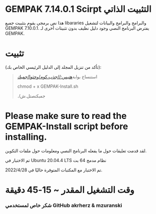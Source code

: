 # GEMPAK 7.14.0.1 Scirpt التثبيت الذاتي

هذا نص برمجي يقوم بتثبيت جميع libararies والبرامج والبرامج والبيانات لتشغيل GEMPAK 7.10.0.1. يفترض البرنامج النصي وجود دليل نظيف بدون تثبيتات أخرى لـ GEMPAK.

# تثبيت

(تأكد من تنزيل المجلد إلى الدليل الرئيسي الخاص بك):

> استنساخ بوابة[هتبس://جذب.كوم/وحثوا/جمبك](https://github.com/whatheway/GEMPAK)
>
> chmod + x GEMPAK-Install.sh
>
> ./جمبكنصتل.ش

# Please make sure to read the GEMPAK-Install script before installing.

لقد قدمت تعليقات حول ما يفعله البرنامج النصي ومعلومات حول ملفات التكوين.

تم الاختبار في Ubuntu 20.04.4 LTS
نظام مدمج 64 بت

تم الاختبار مع المكتبات المتوفرة حاليًا في 2022/4/28.

# وقت التشغيل المقدر ~ 15-45 دقيقة

### شكر خاص لمستخدمي GitHub akrherz & mzuranski
